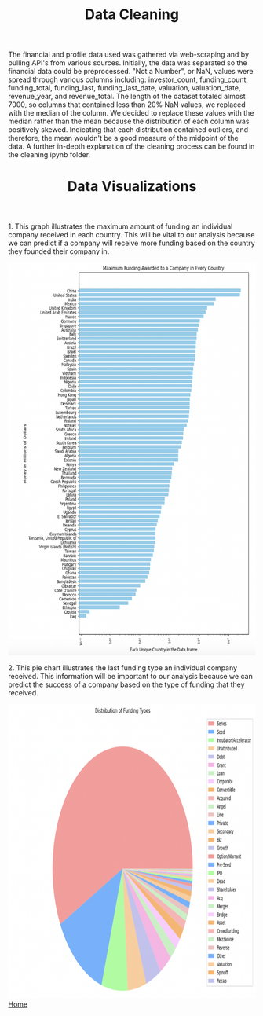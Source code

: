 <header>
        <h1>Data Cleaning</h1>
    </header>
The financial and profile data used was gathered via web-scraping and by pulling API's from various sources. Initially, the data was separated so the financial data could be preprocessed. "Not a Number", or NaN, values were spread through various columns including: investor_count, funding_count, funding_total, funding_last, funding_last_date, valuation, valuation_date, revenue_year, and revenue_total. The length of the dataset totaled almost 7000, so columns that contained less than 20% NaN values, we replaced with the median of the column. We decided to replace these values with the median rather than the mean because the distribution of each column was positively skewed. Indicating that each distribution contained outliers, and therefore, the mean wouldn't be a good measure of the midpoint of the data. A further in-depth explanation of the cleaning process can be found in the cleaning.ipynb folder. 

<header>
        <h1>Data Visualizations</h1>
    </header>

<main>
<div class="image-container">
<p>1. This graph illustrates the maximum amount of funding an individual company received in each country. This will               be vital to our analysis because we can predict if a company will receive more funding based on the country they founded                their company in.
</p>
<img src = "visualizations/melbarh.png" style="width:600px;height:800px;">

<p>2. This pie chart illustrates the last funding type an individual company received. This information will be                    important to our analysis because we can predict the success of a company based on the type of funding that they received.             </p>
<img src = "visualizations/melpiechart.png" style="width:800px;height:600px;">
</div>
</main>
<a href="https://wihi1131.github.io/Data-Mining-Project/">Home</a>
